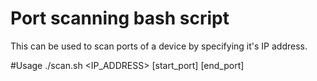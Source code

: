 # Port scanning bash script
This can be used to scan ports of a device by specifying it's IP address.

#Usage ./scan.sh <IP_ADDRESS> [start_port] [end_port]
